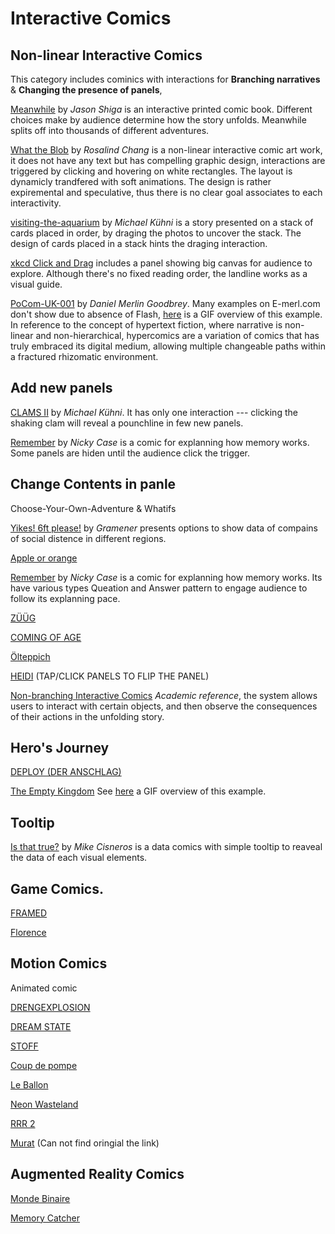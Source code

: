 # Interactive Comics
## Non-linear Interactive Comics
This category includes cominics with interactions for **Branching narratives** & **Changing the presence of panels**, 

[Meanwhile](https://www.zarfhome.com/meanwhile/) by _Jason Shiga_ is an interactive printed comic book. Different choices make by audience determine how the story unfolds. Meanwhile splits off into thousands of different adventures.

[What the Blob](https://rosalindjchang.github.io/whattheblob/) by _Rosalind Chang_ is a non-linear interactive comic art work, it does not have any text but has compelling graphic design, interactions are triggered by clicking and hovering on white rectangles. The layout is dynamicly trandfered with soft animations. The design is rather expiremental and speculative, thus there is no clear goal associates to each interactivity. 

[visiting-the-aquarium](https://abwaesser.net/comic/visiting-the-aquarium/) by _Michael Kühni_ is a story presented on a stack of cards placed in order, by draging the photos to uncover the stack. The design of cards placed in a stack hints the draging interaction.

[xkcd Click and Drag](https://xkcd.com/1110/) includes a panel showing big canvas for audience to explore. Although there's no fixed reading order, the landline works as a visual guide.

[PoCom-UK-001](http://e-merl.com/pocom.htm) by _Daniel Merlin Goodbrey_. Many examples on E-merl.com don't show due to absence of Flash, [here](http://www.dsource.in/sites/default/files/course/latest-trends-sequential-storytelling/interactive-comics/hypercomics/images/Fig.09%20-%20PoCom-UK-001_hypercomic.gif) is a GIF overview of this example. In reference to the concept of hypertext fiction, where narrative is non-linear and non-hierarchical, hypercomics are a variation of comics that has truly embraced its digital medium, allowing multiple changeable paths within a fractured rhizomatic environment.


## Add new panels

[CLAMS II](https://abwaesser.net/comic/clams-ii/#drop) by _Michael Kühni_. It has only one interaction --- clicking the shaking clam will reveal a pounchline in few new panels.

[Remember](https://ncase.me/remember/) by _Nicky Case_ is a comic for explanning how memory works. Some panels are hiden until the audience click the trigger.

## Change Contents in panle 
Choose-Your-Own-Adventure & Whatifs

[Yikes! 6ft please!](https://gramener.com/nyc311/) by _Gramener_ presents options to show data of compains of social distence in different regions.

[Apple or orange](https://muckenhoupt.itch.io/interactive-comics-prototype)

[Remember](https://ncase.me/remember/) by _Nicky Case_ is a comic for explanning how memory works. Its have various types Queation and Answer pattern to engage audience to follow its explanning pace.

[ZÜÜG](https://abwaesser.net/comic/zueueg/)

[COMING OF AGE](https://abwaesser.net/comic/coming-of-age/)

[Ölteppich](https://abwaesser.net/comic/oelteppich/)

[HEIDI](https://abwaesser.net/comic/heidi/) (TAP/CLICK PANELS TO FLIP THE PANEL)

[Non-branching Interactive Comics](https://link.springer.com/chapter/10.1007%2F978-3-319-03161-3_16) _Academic reference_, the system allows users to interact with certain objects, and then observe the consequences of their actions in the unfolding story. 

## Hero's Journey

[DEPLOY (DER ANSCHLAG)](https://abwaesser.net/comic/deploy/)

[The Empty Kingdom](http://www.kongregate.com/games/Stillmerlin/the-empty-kingdom) See [here](http://www.dsource.in/sites/default/files/course/latest-trends-sequential-storytelling/interactive-comics/hypercomics/images/Fig.10%20-%20the%20empty%20kingdon-%20hypercomic.gif) a GIF overview of this example. 

## Tooltip
[Is that true?](https://public.tableau.com/profile/mikevizneros#!/vizhome/IsThatRight/IsThatTrue) by _Mike Cisneros_ is a data comics with simple tooltip to reaveal the data of each visual elements.

## Game Comics.  

[FRAMED](http://framed-game.com/)

[Florence](https://annapurnainteractive.com/games/florence)

## Motion Comics
Animated comic

[DRENGEXPLOSION](https://www.behance.net/gallery/82163113/DRENGEXPLOSION?tracking_source=search_projects_recommended%7Cinteractive%20comic)

[DREAM STATE](https://abwaesser.net/comic/dream-state/)

[STOFF](https://abwaesser.net/comic/stoff/)

[Coup de pompe](https://turbointeractive.fr/coup-de-pompe/)

[Le Ballon](https://turbointeractive.fr/le-ballon/)

[Neon Wasteland](https://www.neonwastelandgame.com/)

[RRR 2](https://play.google.com/store/apps/details?id=com.PLASTIEK.RRR2&fbclid=IwAR17BAPbmAslO22ibetS04lIrKv0O1barbiuRYbY0bsPr8XmnNUdcp5Wx4s)

[Murat](https://vimeo.com/96635260) (Can not find oringial the link) 

## Augmented Reality Comics
[Monde Binaire](https://transmii.com/project/monde-binaire/)

[Memory Catcher](https://screendiver.com/directory/memory-catcher/)
